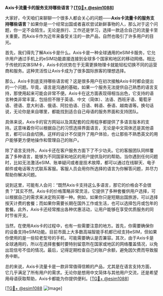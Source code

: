 **Axis卡流量卡的服务支持哪些语言？[[TG💪+ @esim1088](https://t.me/s/esim1088)]**

大家好，今天咱们来聊聊一个很多人都会关心的问题——**Axis卡流量卡的服务支持哪些语言**？如果你是一个经常出国或者喜欢尝试新鲜事物的人，那么对于这个问题，你一定不会陌生。无论是旅行、工作还是学习，选择一款适合自己的流量卡至关重要。而Axis卡作为近年来备受关注的一款产品，自然也吸引了许多用户的目光。

首先，我们得先了解Axis卡是什么。Axis卡是一种全球通用的eSIM卡服务，它允许用户通过手机上的eSIM功能直接连接到全球多个国家和地区的移动网络。相比于传统的实体SIM卡，Axis卡的优势在于无需更换物理卡就能轻松切换不同的运营商和服务。这种灵活性让Axis卡成为了很多国际旅客的理想选择。

那么，Axis卡到底支持哪些语言呢？这是很多用户在初次接触Axis卡时都会提出的一个问题。毕竟，语言是沟通的基础，如果一个服务无法提供自己熟悉的语言支持，那使用起来可能会非常不便。Axis卡在这方面表现得相当出色，它支持的语言种类非常丰富，包括但不限于英语、中文（简体）、法语、西班牙语、葡萄牙语、德语、意大利语、俄语、阿拉伯语、日语、韩语、泰语、越南语等。换句话说，无论你是来自哪里，都能找到适合自己母语的服务界面和支持团队。

具体来说，Axis卡的官方网站以及其配套的应用程序都提供了多语言版本的支持。这意味着你可以根据自己的习惯选择界面语言，无论是中文简体还是其他语言，都可以自由切换。这样的设计不仅提升了用户体验，也让那些不熟悉英文的用户能够更方便地操作和管理自己的账户。

除了语言支持外，Axis卡还在客户服务方面下了不少功夫。它的客服团队同样覆盖了多种语言，能够为不同国家和地区的用户提供及时的帮助。当你遇到任何问题时，比如无法激活eSIM、账单疑问或者是技术故障，都可以通过在线聊天、电子邮件或电话等方式联系客服。客服人员会用你所选择的语言为你解答问题，并尽力帮助你解决问题。

说到这里，可能有人会问：“既然Axis卡支持这么多语言，那它的价格会不会很贵？”其实不然。Axis卡的价格策略非常灵活，它提供了多种套餐供用户选择，可以根据自己的需求来决定购买哪一种。例如，如果你只是短期出国旅游，可以选择按天计费的套餐；而如果你需要长期在国外工作或生活，也可以选择包月或包年的套餐。此外，Axis卡还经常推出各种优惠活动，让用户能够在享受优质服务的同时节省开支。

当然，在使用Axis卡的过程中，也有一些需要注意的地方。首先，你需要确保你的设备支持eSIM功能。目前市面上大多数高端智能手机都已经支持eSIM，但如果你使用的是一些较老型号的手机，可能需要确认是否兼容。其次，由于Axis卡是全球通用的，所以在选择套餐时要特别留意所在国家或地区的网络覆盖情况，以免出现信号不佳的情况。最后，记得定期检查自己的账户余额，避免因欠费而导致服务中断。

总的来说，Axis卡流量卡是一款非常值得信赖的产品，尤其是在语言支持方面，它几乎满足了所有用户的需求。无论你是想用中文简体与其他用户交流，还是希望用母语获取帮助，Axis卡都能为你提供便利。[[TG💪+ @esim1088](https://t.me/s/esim1088)]

[[TG💪+ @esim1088](https://t.me/s/esim1088) ![Image](https://i.postimg.cc/4NQfJmqS/Snipaste-2025-05-13-00-14-12.png)]
